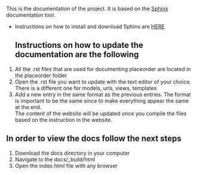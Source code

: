 This is the documentation of the project.
It is based on the <a href='http://www.sphinx-doc.org/en/1.4.9/'>Sphinx</a> documentation tool.
<ul>
  <li>
 Instructions on how to install and download Sphinx are <a href='http://www.sphinx-doc.org/en/1.4.9/tutorial.html'> HERE</a>
  </li>
</ul>

<ol>
    <h2>Instructions on how to update the documentation are the following</h2>
    	<li>
	All the .rst files that are used for documenting placeorder are located in the placeorder folder
	</li>
	<li>
        Open the .rst file you want to update with the text editor of your choice. There is a different one for models, urls, views, templates
    </li>
    <li>
        Add a new entry in the same format as the previous entries. The format is important to be the same since to make everything appear the same at the end.
    </li>
    The content of the website will be updated once you compile the files based on the instruction in the website. 
</ol>

<h2> In order to view the docs follow the next steps</h2>
<ol>
    <li>
        Download the docs directory in your computer
    </li>
    <li>
        Navigate to the docs/_build/html
    </li>
    <li>
        Open the index.html file with any browser
    </li>
</ol>
